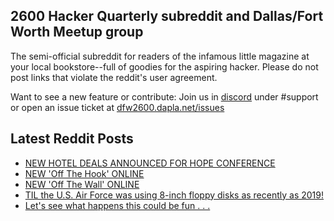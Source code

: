 ## 2600 Hacker Quarterly subreddit and Dallas/Fort Worth Meetup group
The semi-official subreddit for readers of the infamous little magazine at your local bookstore--full of goodies for the aspiring hacker. Please do not post links that violate the reddit's user agreement.

Want to see a new feature or contribute: 
Join us in [discord](https://dfw2600.dapla.net/chat) under #support or open an issue ticket at [dfw2600.dapla.net/issues](https://dfw2600.dapla.net/issues)

## Latest Reddit Posts
<!-- BLOG-POST-LIST:START -->
- [NEW HOTEL DEALS ANNOUNCED FOR HOPE CONFERENCE](https://2600.com/content/new-hotel-deals-announced-hope-conference)
- [NEW 'Off The Hook' ONLINE](https://2600.com/hook/13-03-2024)
- [NEW 'Off The Wall' ONLINE](https://2600.com/wall/12-03-2024)
- [TIL the U.S. Air Force was using 8-inch floppy disks as recently as 2019!](https://www.reddit.com/r/2600/comments/1bd77gs/til_the_us_air_force_was_using_8inch_floppy_disks/)
- [Let's see what happens this could be fun . . .](https://www.reddit.com/r/2600/comments/1b3ecot/lets_see_what_happens_this_could_be_fun/)
<!-- BLOG-POST-LIST:END -->
